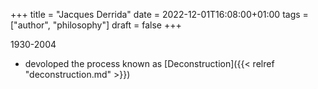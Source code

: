 +++
title = "Jacques Derrida"
date = 2022-12-01T16:08:00+01:00
tags = ["author", "philosophy"]
draft = false
+++

1930-2004

-   devoloped the process known as [Deconstruction]({{< relref "deconstruction.md" >}})
